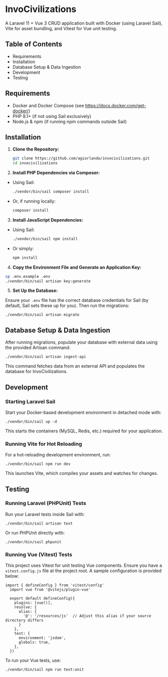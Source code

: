 # InvoCivilizations

A Laravel 11 + Vue 3 CRUD application built with Docker (using Laravel Sail), Vite for asset bundling, and Vitest for Vue unit testing.

## Table of Contents

- Requirements
- Installation
- Database Setup & Data Ingestion
- Development
- Testing

## Requirements

- Docker and Docker Compose (see https://docs.docker.com/get-docker/)
- PHP 8.1+ (if not using Sail exclusively)
- Node.js & npm (if running npm commands outside Sail)

## Installation

1. **Clone the Repository:**

   ```bash
   git clone https://github.com/agiorlando/invocivilizations.git
   cd invocivilizations
2. **Install PHP Dependencies via Composer:**
  - Using Sail:
    ```bash
    ./vendor/bin/sail composer install
  - Or, if running locally:
    ```bash
    composer install
3. **Install JavaScript Dependencies:**
  - Using Sail:
    ```bash
    ./vendor/bin/sail npm install
  - Or simply:
    ```bash
    npm install
4. **Copy the Environment File and Generate an Application Key:**

  ```bash
  cp .env.example .env
  ./vendor/bin/sail artisan key:generate
  ```
5. **Set Up the Database:**

  Ensure your `.env` file has the correct database credentials for Sail (by default, Sail sets these up for you). Then run the migrations:

    ./vendor/bin/sail artisan migrate

## Database Setup & Data Ingestion

  After running migrations, populate your database with external data using the provided Artisan command:

    ./vendor/bin/sail artisan ingest-api

  This command fetches data from an external API and populates the database for InvoCivilizations.

## Development

### Starting Laravel Sail

  Start your Docker-based development environment in detached mode with:

    ./vendor/bin/sail up -d

  This starts the containers (MySQL, Redis, etc.) required for your application.

### Running Vite for Hot Reloading

  For a hot-reloading development environment, run:

    ./vendor/bin/sail npm run dev

  This launches Vite, which compiles your assets and watches for changes.

## Testing

### Running Laravel (PHPUnit) Tests

  Run your Laravel tests inside Sail with:

    ./vendor/bin/sail artisan test

  Or run PHPUnit directly with:

    ./vendor/bin/sail phpunit

### Running Vue (Vitest) Tests

  This project uses Vitest for unit testing Vue components. Ensure you have a `vitest.config.js` file at the project root. A sample configuration is provided below:

    import { defineConfig } from 'vitest/config'
      import vue from '@vitejs/plugin-vue'

      export default defineConfig({
        plugins: [vue()],
        resolve: {
          alias: {
            '@': '/resources/js'  // Adjust this alias if your source directory differs
          }
        },
        test: {
          environment: 'jsdom',
          globals: true,
        },
      })

  To run your Vue tests, use:
  
    ./vendor/bin/sail npm run test:unit
